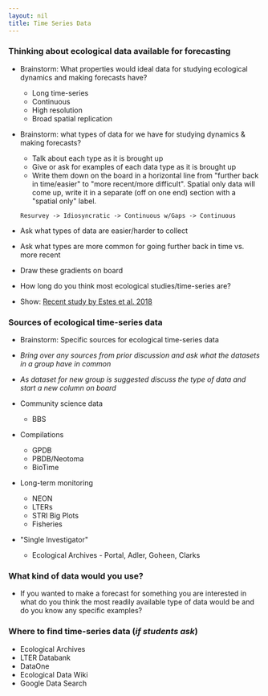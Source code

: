 ```yaml
---
layout: nil
title: Time Series Data
---
```


### Thinking about ecological data available for forecasting

* Brainstorm: What properties would ideal data for studying ecological dynamics and making forecasts have?
    * Long time-series
    * Continuous
    * High resolution
    * Broad spatial replication

* Brainstorm: what types of data for we have for studying dynamics & making forecasts?
    * Talk about each type as it is brought up
    * Give or ask for examples of each data type as it is brought up
    * Write them down on the board in a horizontal line from "further back in
      time/easier" to "more recent/more difficult". Spatial only data will come
      up, write it in a separate (off on one end) section with a "spatial only"
      label.
  
    `Resurvey -> Idiosyncratic -> Continuous w/Gaps -> Continuous`

* Ask what types of data are easier/harder to collect
* Ask what types are more common for going further back in time vs. more recent
* Draw these gradients on board

* How long do you think most ecological studies/time-series are?
* Show: [Recent study by Estes et al. 2018](https://www.nature.com/articles/s41559-018-0524-4/figures/1)

### Sources of ecological time-series data

* Brainstorm: Specific sources for ecological time-series data
* *Bring over any sources from prior discussion and ask what the datasets in a group have in common*
* *As dataset for new group is suggested discuss the type of data and start a new column on board*

* Community science data
    * BBS
* Compilations
    * GPDB
    * PBDB/Neotoma
    * BioTime
* Long-term monitoring
    * NEON
    * LTERs
    * STRI Big Plots
    * Fisheries
* "Single Investigator"
    * Ecological Archives - Portal, Adler, Goheen, Clarks

### What kind of data would you use?

* If you wanted to make a forecast for something you are interested in what do you think the most readily available type of data would be and do you know any specific examples?

### Where to find time-series data (*if students ask*)

* Ecological Archives
* LTER Databank
* DataOne
* Ecological Data Wiki
* Google Data Search
